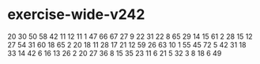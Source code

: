 # exercise-wide-v242
20
30
50
58
42
11
12
11
1
47
66
67
27
9
22
31
22
8
65
29
14
15
61
2
28
15
12
27
54
31
60
18
65
2
20
18
11
28
17
21
12
59
26
63
10
1
55
45
72
5
42
31
18
33
14
42
6
16
13
26
2
20
27
36
8
15
35
23
11
6
21
5
32
3
8
18
6
49
